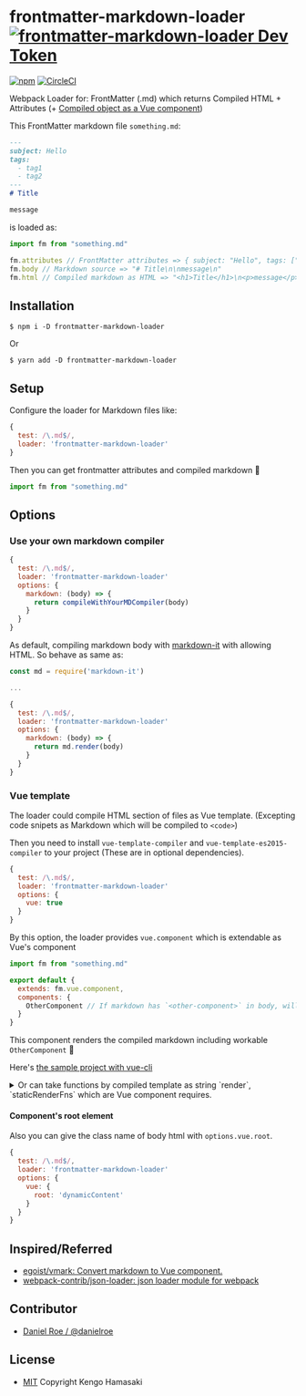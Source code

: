# frontmatter-markdown-loader [![frontmatter-markdown-loader Dev Token](https://badge.devtoken.rocks/frontmatter-markdown-loader)](https://devtoken.rocks/package/frontmatter-markdown-loader)

[![npm](https://img.shields.io/npm/v/frontmatter-markdown-loader.svg?style=for-the-badge)](https://www.npmjs.com/package/frontmatter-markdown-loader)
[![CircleCI](https://img.shields.io/circleci/project/github/hmsk/frontmatter-markdown-loader/master.svg?style=for-the-badge)](https://circleci.com/gh/hmsk/frontmatter-markdown-loader/tree/master)


Webpack Loader for: FrontMatter (.md) which returns Compiled HTML + Attributes (+ [Compiled object as a Vue component](https://github.com/hmsk/frontmatter-markdown-loader-vue-sample))

This FrontMatter markdown file `something.md`:

```md
---
subject: Hello
tags:
  - tag1
  - tag2
---
# Title

message
```

is loaded as:

```js
import fm from "something.md"

fm.attributes // FrontMatter attributes => { subject: "Hello", tags: ["tag1", "tag2"] }
fm.body // Markdown source => "# Title\n\nmessage\n"
fm.html // Compiled markdown as HTML => "<h1>Title</h1>\n<p>message</p>\n"
```

## Installation

```
$ npm i -D frontmatter-markdown-loader
```

Or

```
$ yarn add -D frontmatter-markdown-loader
```

## Setup

Configure the loader for Markdown files like:

```js
{
  test: /\.md$/,
  loader: 'frontmatter-markdown-loader'
}
```

Then you can get frontmatter attributes and compiled markdown 🎉

```js
import fm from "something.md"
```

## Options

### Use your own markdown compiler

```js
{
  test: /\.md$/,
  loader: 'frontmatter-markdown-loader'
  options: {
    markdown: (body) => {
      return compileWithYourMDCompiler(body)
    }
  }
}
```

As default, compiling markdown body with [markdown-it](https://www.npmjs.com/package/markdown-it) with allowing HTML. So behave as same as:

```js
const md = require('markdown-it')

...

{
  test: /\.md$/,
  loader: 'frontmatter-markdown-loader'
  options: {
    markdown: (body) => {
      return md.render(body)
    }
  }
}
```

### Vue template

The loader could compile HTML section of files as Vue template. (Excepting code snipets as Markdown which will be compiled to `<code>`)

Then you need to install `vue-template-compiler` and `vue-template-es2015-compiler` to your project (These are in optional dependencies).


```js
{
  test: /\.md$/,
  loader: 'frontmatter-markdown-loader'
  options: {
    vue: true
  }
}
```

By this option, the loader provides `vue.component` which is extendable as Vue's component

```js
import fm from "something.md"

export default {
  extends: fm.vue.component,
  components: {
    OtherComponent // If markdown has `<other-component>` in body, will work :)
  }
}
```

This component renders the compiled markdown including workable `OtherComponent` 🎉

Here's [the sample project with vue-cli](https://github.com/hmsk/frontmatter-markdown-loader-vue-sample)

<details><summary>
Or can take functions by compiled template as string `render`, `staticRenderFns` which are Vue component requires.
</summary>

```js
import fm from "something.md"

fm.vue.render //=> render function as string
fm.vue.staticRenderFns //=> List of staticRender function as string
```

so, you can use them in your Vue component:

```js
import OtherComponent from "OtherComponent.vue"

export default {
  data () {
    return {
      templateRender: null
    }
  },

  components: {
    OtherComponent // If markdown has `<other-component>` in body, will work :)
  },

  render (createElement) {
    return this.templateRender ? this.templateRender() : createElement("div", "Rendering");
  },

  created () {
    this.templateRender = new Function(fm.vue.render)();
    this.$options.staticRenderFns = new Function(fm.vue.staticRenderFns)();
  }
}
```
</details>

#### Component's root element

Also you can give the class name of body html with `options.vue.root`.

```js
{
  test: /\.md$/,
  loader: 'frontmatter-markdown-loader'
  options: {
    vue: {
      root: 'dynamicContent'
    }
  }
}
```

## Inspired/Referred

- [egoist/vmark: Convert markdown to Vue component.](https://github.com/egoist/vmark)
- [webpack-contrib/json-loader: json loader module for webpack](https://github.com/webpack-contrib/json-loader)

## Contributor

- [Daniel Roe / @danielroe](https://github.com/danielroe)

## License

- [MIT](LICENSE) Copyright Kengo Hamasaki
